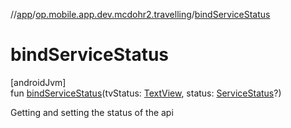 //[app](../../index.md)/[op.mobile.app.dev.mcdohr2.travelling](index.md)/[bindServiceStatus](bind-service-status.md)

# bindServiceStatus

[androidJvm]\
fun [bindServiceStatus](bind-service-status.md)(tvStatus: [TextView](https://developer.android.com/reference/kotlin/android/widget/TextView.html), status: [ServiceStatus](-service-status/index.md)?)

Getting and setting the status of the api
